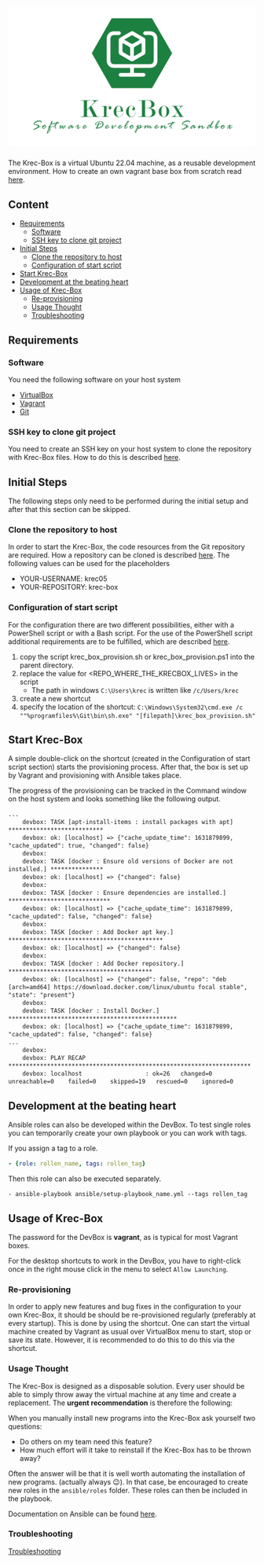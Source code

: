 # ![image info](.\icon\KrecBoxLogo.png)
The Krec-Box is a virtual Ubuntu 22.04 machine, as a reusable development environment. How to create an own
vagrant base box from scratch read [here](docs/CreateVagrantBaseBox.md).

## Content
* [Requirements](#requirements)
    * [Software](#software)
    * [SSH key to clone git project](#ssh-key-to-clone-git-project)
* [Initial Steps](#initial-steps)
    * [Clone the repository to host](#clone-the-repository-to-host)
    * [Configuration of start script](#configuration-of-start-script)
* [Start Krec-Box](#start-krec-box)
* [Development at the beating heart](#development-at-the-beating-heart)
* [Usage of Krec-Box](#usage-of-krec-box)
    * [Re-provisioning](#re-provisioning)
    * [Usage Thought](#usage-thought)
    * [Troubleshooting](docs/trouble_shooting.md)

## Requirements
### Software
You need the following software on your host system
* [VirtualBox](https://www.virtualbox.org/wiki/Downloads)
* [Vagrant](https://www.vagrantup.com/downloads.html)
* [Git](https://github.com/git-guides/install-git)
### SSH key to clone git project
You need to create an SSH key on your host system to clone the repository with Krec-Box files.
How to do this is described [here](https://docs.github.com/en/authentication/connecting-to-github-with-ssh).

## Initial Steps
The following steps only need to be performed during the initial setup and after that this section can be
skipped.

### Clone the repository to host
In order to start the Krec-Box, the code resources from the Git repository are required. How a repository
can be cloned is described
[here](https://docs.github.com/en/repositories/creating-and-managing-repositories/cloning-a-repository).
The following values can be used for the placeholders
* YOUR-USERNAME: krec05
* YOUR-REPOSITORY: krec-box

### Configuration of start script
For the configuration there are two different possibilities, either with a PowerShell script or with a
Bash script. For the use of the PowerShell script additional requirements are to be fulfilled, which are
described [here](https://git-scm.com/book/en/v2/Appendix-A%3A-Git-in-Other-Environments-Git-in-PowerShell).
1. copy the script krec_box_provision.sh or krec_box_provision.ps1 into the parent directory.
2. replace the value for <REPO_WHERE_THE_KRECBOX_LIVES> in the script
    * The path in windows `C:\Users\krec` is written like `/c/Users/krec`
3. create a new shortcut
4. specify the location of the shortcut: `C:\Windows\System32\cmd.exe /c ""%programfiles%\Git\bin\sh.exe" "[filepath]\krec_box_provision.sh"`


## Start Krec-Box
A simple double-click on the shortcut (created in the Configuration of start script section) starts the
provisioning process. After that, the box is set up by Vagrant and provisioning with Ansible takes place.

The progress of the provisioning can be tracked in the Command window on the host system and looks
something like the following output.
```shell script
...
    devbox: TASK [apt-install-items : install packages with apt] ***************************
    devbox: ok: [localhost] => {"cache_update_time": 1631879899, "cache_updated": true, "changed": false}
    devbox:
    devbox: TASK [docker : Ensure old versions of Docker are not installed.] ***************
    devbox: ok: [localhost] => {"changed": false}
    devbox:
    devbox: TASK [docker : Ensure dependencies are installed.] *****************************
    devbox: ok: [localhost] => {"cache_update_time": 1631879899, "cache_updated": false, "changed": false}
    devbox:
    devbox: TASK [docker : Add Docker apt key.] ********************************************
    devbox: ok: [localhost] => {"changed": false}
    devbox:
    devbox: TASK [docker : Add Docker repository.] *****************************************
    devbox: ok: [localhost] => {"changed": false, "repo": "deb [arch=amd64] https://download.docker.com/linux/ubuntu focal stable", "state": "present"}
    devbox:
    devbox: TASK [docker : Install Docker.] ************************************************
    devbox: ok: [localhost] => {"cache_update_time": 1631879899, "cache_updated": false, "changed": false}
...
    devbox:
    devbox: PLAY RECAP *********************************************************************
    devbox: localhost                  : ok=26   changed=0    unreachable=0    failed=0    skipped=19   rescued=0    ignored=0
``` 

## Development at the beating heart
Ansible roles can also be developed within the DevBox. To test single roles you
can temporarily create your own playbook or you can work with tags.

If you assign a tag to a role.

```yaml
- {role: rollen_name, tags: rollen_tag}
```

Then this role can also be executed separately.

```shell script
- ansible-playbook ansible/setup-playbook_name.yml --tags rollen_tag
```

## Usage of Krec-Box
The password for the DevBox is **vagrant**, as is typical for most Vagrant boxes.

For the desktop shortcuts to work in the DevBox, you have to right-click once in the
right mouse click in the menu to select `Allow Launching`.

### Re-provisioning
In order to apply new features and bug fixes in the configuration to your own Krec-Box,
it should be should be re-provisioned regularly (preferably at every startup). This is
done by using the shortcut. One can start the virtual machine created by Vagrant as usual
over VirtualBox menu to start, stop or save its state. However, it is recommended to do
this to do this via the shortcut.

### Usage Thought
The Krec-Box is designed as a disposable solution. Every user should be able to simply
throw away the virtual machine at any time and create a replacement. The
**urgent recommendation** is therefore the following:

When you manually install new programs into the Krec-Box ask yourself two questions:
* Do others on my team need this feature?
* How much effort will it take to reinstall if the Krec-Box has to be thrown away?

Often the answer will be that it is well worth automating the installation of new
programs. (actually always :wink:). In that case, be encouraged to create new roles in
the `ansible/roles` folder. These roles can then be included in the playbook.

Documentation on Ansible can be found [here](https://docs.ansible.com/ansible/latest/user_guide/index.html).

### Troubleshooting
[Troubleshooting](docs/trouble_shooting.md)

